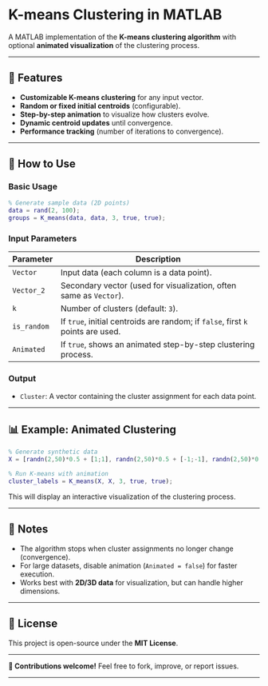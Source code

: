# **K-means Clustering in MATLAB**  

A MATLAB implementation of the **K-means clustering algorithm** with optional **animated visualization** of the clustering process.  

---

## **📌 Features**  
- **Customizable K-means clustering** for any input vector.  
- **Random or fixed initial centroids** (configurable).  
- **Step-by-step animation** to visualize how clusters evolve.  
- **Dynamic centroid updates** until convergence.  
- **Performance tracking** (number of iterations to convergence).  

---

## **🚀 How to Use**  

### **Basic Usage**  
```matlab
% Generate sample data (2D points)
data = rand(2, 100);  
groups = K_means(data, data, 3, true, true);  
```

### **Input Parameters**  
| Parameter       | Description                                                                 |
|----------------|-----------------------------------------------------------------------------|
| `Vector`       | Input data (each column is a data point).                                   |
| `Vector_2`     | Secondary vector (used for visualization, often same as `Vector`).         |
| `k`            | Number of clusters (default: `3`).                                         |
| `is_random` | If `true`, initial centroids are random; if `false`, first `k` points are used. |
| `Animated`      | If `true`, shows an animated step-by-step clustering process.              |

### **Output**  
- `Cluster`: A vector containing the cluster assignment for each data point.  

---

## **📊 Example: Animated Clustering**  
```matlab
% Generate synthetic data  
X = [randn(2,50)*0.5 + [1;1], randn(2,50)*0.5 + [-1;-1], randn(2,50)*0.5 + [1;-1]];  

% Run K-means with animation  
cluster_labels = K_means(X, X, 3, true, true);  
```  
This will display an interactive visualization of the clustering process.  

---

## **📝 Notes**  
- The algorithm stops when cluster assignments no longer change (convergence).  
- For large datasets, disable animation (`Animated = false`) for faster execution.  
- Works best with **2D/3D data** for visualization, but can handle higher dimensions.  

---

## **📜 License**  
This project is open-source under the **MIT License**.  

---

**🎯 Contributions welcome!** Feel free to fork, improve, or report issues.  

--- 
